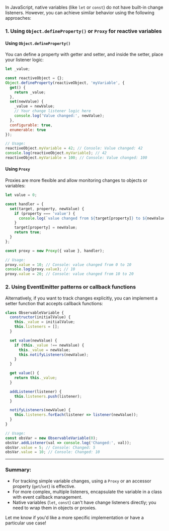 In JavaScript, native variables (like `let` or `const`) do not have built-in change listeners. However, you can achieve similar behavior using the following approaches:

### 1. Using `Object.defineProperty()` or `Proxy` for reactive variables

#### Using `Object.defineProperty()`

You can define a property with getter and setter, and inside the setter, place your listener logic:

```javascript
let _value;

const reactiveObject = {};
Object.defineProperty(reactiveObject, 'myVariable', {
  get() {
    return _value;
  },
  set(newValue) {
    _value = newValue;
    // Your change listener logic here
    console.log('Value changed:', newValue);
  },
  configurable: true,
  enumerable: true
});

// Usage:
reactiveObject.myVariable = 42; // Console: Value changed: 42
console.log(reactiveObject.myVariable); // 42
reactiveObject.myVariable = 100; // Console: Value changed: 100
```

#### Using `Proxy`

Proxies are more flexible and allow monitoring changes to objects or variables:

```javascript
let value = 0;

const handler = {
  set(target, property, newValue) {
    if (property === 'value') {
      console.log(`value changed from ${target[property]} to ${newValue}`);
    }
    target[property] = newValue;
    return true;
  }
};

const proxy = new Proxy({ value }, handler);

// Usage:
proxy.value = 10; // Console: value changed from 0 to 10
console.log(proxy.value); // 10
proxy.value = 20; // Console: value changed from 10 to 20
```

### 2. Using EventEmitter patterns or callback functions

Alternatively, if you want to track changes explicitly, you can implement a setter function that accepts callback functions:

```javascript
class ObservableVariable {
  constructor(initialValue) {
    this._value = initialValue;
    this.listeners = [];
  }

  set value(newValue) {
    if (this._value !== newValue) {
      this._value = newValue;
      this.notifyListeners(newValue);
    }
  }

  get value() {
    return this._value;
  }

  addListener(listener) {
    this.listeners.push(listener);
  }

  notifyListeners(newValue) {
    this.listeners.forEach(listener => listener(newValue));
  }
}

// Usage:
const obsVar = new ObservableVariable(0);
obsVar.addListener(val => console.log('Changed:', val));
obsVar.value = 5; // Console: Changed: 5
obsVar.value = 10; // Console: Changed: 10
```

---

### Summary:
- For tracking simple variable changes, using a `Proxy` or an accessor property (`get`/`set`) is effective.
- For more complex, multiple listeners, encapsulate the variable in a class with event callback management.
- Native variables (`let`, `const`) can't have change listeners directly; you need to wrap them in objects or proxies.

Let me know if you'd like a more specific implementation or have a particular use case!